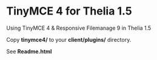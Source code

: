 TinyMCE 4 for Thelia 1.5
========================

Using TinyMCE 4 &amp; Responsive Filemanage 9 in Thelia 1.5

Copy **tinymce4/** to your **client/plugins/** directory.

See **Readme.html**
